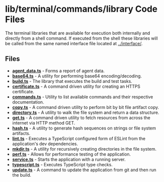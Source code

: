 # lib/terminal/commands/library Code Files
The terminal libraries that are available for execution both internally and directly from a shell command. If executed from the shell these libraries will be called from the same named interface file located at [../interface/](../interface).

## Files
<!-- Do not edit below this line.  Contents dynamically populated. -->

* **[agent_data.ts](agent_data.ts)**   - Forms a report of agent data.
* **[base64.ts](base64.ts)**           - A utility for performing base64 encoding/decoding.
* **[build.ts](build.ts)**             - The library that executes the build and test tasks.
* **[certificate.ts](certificate.ts)** - A command driven utility for creating an HTTPS certificate.
* **[commands.ts](commands.ts)**       - Utility to list available commands and their respective documentation.
* **[copy.ts](copy.ts)**               - A command driven utility to perform bit by bit file artifact copy.
* **[directory.ts](directory.ts)**     - A utility to walk the file system and return a data structure.
* **[get.ts](get.ts)**                 - A command driven utility to fetch resources from across the internet via HTTP method GET.
* **[hash.ts](hash.ts)**               - A utility to generate hash sequences on strings or file system artifacts.
* **[lint.ts](lint.ts)**               - Executes a TypeScript configured form of ESLint from the application's dev dependencies.
* **[mkdir.ts](mkdir.ts)**             - A utility for recursively creating directories in the file system.
* **[perf.ts](perf.ts)**               - Allows for performance testing of the application.
* **[service.ts](service.ts)**         - Starts the application with a running server.
* **[typescript.ts](typescript.ts)**   - Executes TypeScript type checks.
* **[update.ts](update.ts)**           - A command to update the application from git and then run the build.